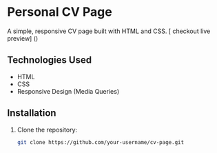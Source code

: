 # Personal CV Page

A simple, responsive CV page built with HTML and CSS.
[ checkout live preview] ()
## Technologies Used
- HTML
- CSS
- Responsive Design (Media Queries)

## Installation
1. Clone the repository:
   ```bash
   git clone https://github.com/your-username/cv-page.git
      ```
